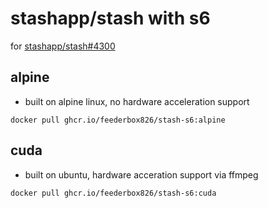 # stashapp/stash with s6

for [stashapp/stash#4300](https://github.com/stashapp/stash/issues/4300)

## alpine
- built on alpine linux, no hardware acceleration support
```
docker pull ghcr.io/feederbox826/stash-s6:alpine
```

## cuda
- built on ubuntu, hardware acceration support via ffmpeg
```
docker pull ghcr.io/feederbox826/stash-s6:cuda
```